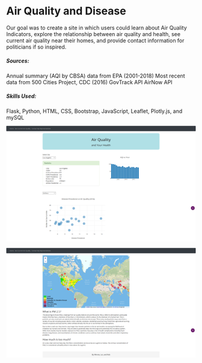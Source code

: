 # Air Quality and Disease

Our goal was to create a site in which users could learn about Air Quality Indicators, explore the relationship between air quality and health, see current air quality near their homes, and provide contact information for politicians if so inspired.  

##### Sources: 
Annual summary (AQI by CBSA) data from EPA (2001-2018)
Most recent data from 500 Cities Project, CDC (2016)
GovTrack API
AirNow API

##### Skills Used:
Flask, Python, HTML, CSS, Bootstrap, JavaScript, Leaflet, Plotly.js, and mySQL



![2](https://raw.githubusercontent.com/robeaseab/Air-Quality-and-Disease/master/Output/Screenshot_2019-06-24%20Air%20Quality%20and%20Disease.png)

![1](https://raw.githubusercontent.com/robeaseab/Air-Quality-and-Disease/master/Output/Screenshot_2019-06-24%20Air%20Quality%20and%20Disease(1).png)

